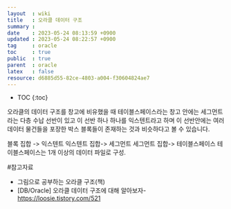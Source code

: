 ```yaml
---
layout  : wiki
title   : 오라클 데이터 구조
summary : 
date    : 2023-05-24 08:13:59 +0900
updated : 2023-05-24 08:22:57 +0900
tag     : oracle
toc     : true
public  : true
parent  : oracle 
latex   : false
resource: d6885d55-82ce-4803-a004-f30604824ae7
---
```

* TOC
{:toc}

오라클의 데이터 구조를 창고에 비유했을 때 테이블스페이스라는 창고 안에는 세그먼트라는 다층 수납 선반이 있고 이 선반 하나 하나를 익스텐트라고 하며 이 선반안에는 여러 데이터 물건들을 포장한 박스 블록들이 존재하는 것과 비슷하다고 볼 수 있습니다. 

블록 집합 -> 익스텐트
익스텐트 집합-> 세그먼트
세그먼트 집합-> 테이블스페이스
테이블스페이스는 1개 이상의 데이터 파일로 구성.

#참고자료
- 그림으로 공부하는 오라클 구조(책)
- [DB/Oracle] 오라클 데이터 구조에 대해 알아보자-<https://loosie.tistory.com/521>
